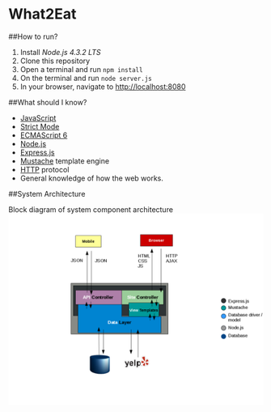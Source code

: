What2Eat
========

##How to run?

1. Install *Node.js 4.3.2 LTS*
2. Clone this repository
3. Open a terminal and run ```npm install```
4. On the terminal and run ```node server.js```
5. In your browser, navigate to [http://localhost:8080](http://localhost:8080/)

##What should I know?

* [JavaScript](https://developer.mozilla.org/en-US/docs/Web/JavaScript) 
* [Strict Mode](https://developer.mozilla.org/en-US/docs/Web/JavaScript/Reference/Strict_mode)
* [ECMAScript 6](http://es6-features.org/#Constants)
* [Node.js](https://nodejs.org/en/)
* [Express.js](https://github.com/j-diaz/what2eat.git)
* [Mustache](https://mustache.github.io/) template engine
* [HTTP](https://en.wikipedia.org/wiki/Hypertext_Transfer_Protocol) protocol
* General knowledge of how the web works.

##System Architecture

Block diagram of system component architecture
![Architecture](docs/architecture/w2eThreeTierArch.png)
